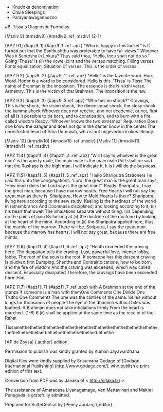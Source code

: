 - Khuddka denomination
- Chula Sleepings
- Parayanawaganadzno

#6. Tissa's Diagnostic Formulas

[Msdiv 9] (#msdiv9) {#msdiv9 .ref .msdiv} (2-1)

[APZ 9.1] (#apz9 .1) {#apz9 .1 .ref .apz} "Who is happy in this locker” is
It turned out that the Santhushthu was preferable to have full views.” Whoever
Was it Santosha in Lokura? Thus said thou, “Hello, thou shalt not do so.” Going
'These' is (ii) the vowel joint and the verses matching. Filling verses Fonts
equalization. Situation of verses. This is the order of verses.

[APZ 9.2] (#apz9 .2) {#apz9 .2 .ref .apz} "Hello” is the favorite word. Hon.
Word. Honor is a word to be considered. Hello is this. 'Tissa' is Tissa
The name of Brahman is the imposition. The essence is the Nirukthi verse. Armantry.
This is the victim of that Brahman. The imposition is the law.

[APZ 9.3] (#apz9 .3) {#apz9 .3.ref .apz} "Who has no shock?” Cravings,
This is the shock, the vision shock, the dimensional shock, the clesy shock, the kamma shock
Whoever does not receive, and not academic, or not, first of all
Is it possible to be born, and to constipation, and to burn with a fire called wisdom
Ready. “Whoever knows the two extremes”
Requiration Does one know the danger and does not go in the center know in the center
The unrestricted heart of Sara Dumuyah, who is not ungevedda
makes. Ready.

[Msdiv 10] (#msdiv10) {#msdiv10 .ref .msdiv} [Msdiv 11] (#msdiv11) {#msdiv11
.ref .msdiv}

[APZ 11.4] (#apz11 .4) {#apz11 .4 .ref .apz} "Will I say to whoever is the great man”
is the aperty male, the main male is the main male
PuIt shall be said that the Rushaya is the high man. I will indicate it. It is
I will do the business.

[APZ 11.5] (#apz11 .5) {#apz11 .5 .ref .apz} "Hello Shariputra Stationers
He said this unto the congregations. 'Lord, the great man is the great man
says, 'How much does the Lord say is the great man?” Ready.
Shariputra, I say the great man, because I have marrow hearts. Free Hearts
I will not say the great man as there is. Shariputra, How to Mold Hearts
Is there? Shariputra, living here according to the sew study.
Keeling is the hardness of the world in remembrance
And Doomnasa disciplined, and looking according to it, (ii) his heart that dwelt
The inhalations separate without tiring. (iii) Depending on the pains of pain
By looking at (ii) the doctrine of the doctrine by looking at the heart of the mind.
According to (ii) the Shariputra applied here, thus the marble of the marrow.
There will be. Sariputra, I say the great man, because the marrow has hearts.
I will not say great, because there are free minds.

[APZ 11.6] (#apz11 .6) {#apz11 .6 .ref .apz} "Heath exceeded the craving here.
The despation tells the craving. Lust, powerful love, intense lobby, lobby,
The root of the acus is the root. If someone has this descent craving is plucked first
Dumping, Shantha and Contraindications, how to be born, and the fire of wisdom
And the craving was exceeded, which was called descent. Especially dissipated
Therefore, the cravings have been exceeded here.
Him.

[APZ 11.7] (#apz11 .7) {#apz11 .7 .ref .apz} with A Brahman at the end of the stanza
If someone is a man with themOne Comments One Divide One Trutho One Comments
The one was the clothes of the same. Kelles without kings for thousands of people
The eye of the dhamma without bites was loathed. A Brahman does not take inhalations firmly
From the heart is marched. (1-8) 6 (ii) shall be applied at the same time as the receipt of the Rahat

Tissametthethethethethethethethethethethethethethethethethethethethethethethethethethethethethethethethethethethethethethe

[AP de Zoysa] {.author} edition.

Permission to publish was kindly granted by Kumari Jayawardhana.

Digital files were kindly supplied by Srisumana Godage of [Godage
International Publishing] (http://www.godage.com/), who publish a print
edition of this text.

Conversion from PDF was by Janaka of < http://pitaka.lk/ >.

The assistance of Amaradasa Liyanagamage, Ven Mettavihari and Maithri
Panagoda is gratefully admitted.

Prepared for SutteCentral by [Penny Jordan] {.editor}.